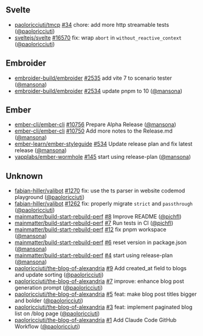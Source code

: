## Svelte

- [paoloricciuti/tmcp] [#34](https://github.com/paoloricciuti/tmcp/pull/34) chore: add more http streamable tests ([@paoloricciuti])
- [sveltejs/svelte] [#16570](https://github.com/sveltejs/svelte/pull/16570) fix: wrap `abort` in `without_reactive_context` ([@paoloricciuti])

## Embroider

- [embroider-build/embroider] [#2535](https://github.com/embroider-build/embroider/pull/2535) add vite 7 to scenario tester ([@mansona])
- [embroider-build/embroider] [#2534](https://github.com/embroider-build/embroider/pull/2534) update pnpm to 10 ([@mansona])

## Ember

- [ember-cli/ember-cli] [#10756](https://github.com/ember-cli/ember-cli/pull/10756) Prepare Alpha Release ([@mansona])
- [ember-cli/ember-cli] [#10750](https://github.com/ember-cli/ember-cli/pull/10750) Add more notes to the Release.md ([@mansona])
- [ember-learn/ember-styleguide] [#534](https://github.com/ember-learn/ember-styleguide/pull/534) Update release plan and fix latest release ([@mansona])
- [yapplabs/ember-wormhole] [#145](https://github.com/yapplabs/ember-wormhole/pull/145) start using release-plan ([@mansona])

## Unknown

- [fabian-hiller/valibot] [#1270](https://github.com/fabian-hiller/valibot/pull/1270) fix: use the ts parser in website codemod playground ([@paoloricciuti])
- [fabian-hiller/valibot] [#1262](https://github.com/fabian-hiller/valibot/pull/1262) fix: properly migrate `strict` and `passthrough` ([@paoloricciuti])
- [mainmatter/build-start-rebuild-perf] [#8](https://github.com/mainmatter/build-start-rebuild-perf/pull/8) Improve README ([@pichfl])
- [mainmatter/build-start-rebuild-perf] [#7](https://github.com/mainmatter/build-start-rebuild-perf/pull/7) Run tests in CI ([@pichfl])
- [mainmatter/build-start-rebuild-perf] [#12](https://github.com/mainmatter/build-start-rebuild-perf/pull/12) fix pnpm workspace ([@mansona])
- [mainmatter/build-start-rebuild-perf] [#6](https://github.com/mainmatter/build-start-rebuild-perf/pull/6) reset version in package.json ([@mansona])
- [mainmatter/build-start-rebuild-perf] [#4](https://github.com/mainmatter/build-start-rebuild-perf/pull/4) start using release-plan ([@mansona])
- [paoloricciuti/the-blog-of-alexandria] [#9](https://github.com/paoloricciuti/the-blog-of-alexandria/pull/9) Add created_at field to blogs and update sorting ([@paoloricciuti])
- [paoloricciuti/the-blog-of-alexandria] [#7](https://github.com/paoloricciuti/the-blog-of-alexandria/pull/7) improve: enhance blog post generation prompt ([@paoloricciuti])
- [paoloricciuti/the-blog-of-alexandria] [#5](https://github.com/paoloricciuti/the-blog-of-alexandria/pull/5) feat: make blog post titles bigger and bolder ([@paoloricciuti])
- [paoloricciuti/the-blog-of-alexandria] [#3](https://github.com/paoloricciuti/the-blog-of-alexandria/pull/3) feat: implement paginated blog list on /blog page ([@paoloricciuti])
- [paoloricciuti/the-blog-of-alexandria] [#1](https://github.com/paoloricciuti/the-blog-of-alexandria/pull/1) Add Claude Code GitHub Workflow ([@paoloricciuti])

[@mansona]: https://github.com/mansona
[@paoloricciuti]: https://github.com/paoloricciuti
[@pichfl]: https://github.com/pichfl
[ember-cli/ember-cli]: https://github.com/ember-cli/ember-cli
[ember-learn/ember-styleguide]: https://github.com/ember-learn/ember-styleguide
[embroider-build/embroider]: https://github.com/embroider-build/embroider
[fabian-hiller/valibot]: https://github.com/fabian-hiller/valibot
[mainmatter/build-start-rebuild-perf]: https://github.com/mainmatter/build-start-rebuild-perf
[paoloricciuti/the-blog-of-alexandria]: https://github.com/paoloricciuti/the-blog-of-alexandria
[paoloricciuti/tmcp]: https://github.com/paoloricciuti/tmcp
[sveltejs/svelte]: https://github.com/sveltejs/svelte
[yapplabs/ember-wormhole]: https://github.com/yapplabs/ember-wormhole
